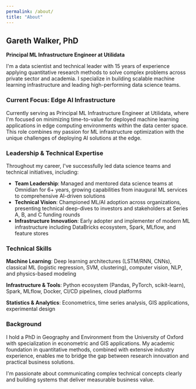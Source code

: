 ```yaml
---
permalink: /about/
title: "About"
---
```


## Gareth Walker, PhD
**Principal ML Infrastructure Engineer at Utilidata**

I'm a data scientist and technical leader with 15 years of experience applying quantitative research methods to solve complex problems across private sector and academia. I specialize in building scalable machine learning infrastructure and leading high-performing data science teams.

### Current Focus: Edge AI Infrastructure

Currently serving as Principal ML Infrastructure Engineer at Utilidata, where I'm focused on minimizing time-to-value for deployed machine learning applications in edge computing environments within the data center space. This role combines my passion for ML infrastructure optimization with the unique challenges of deploying AI solutions at the edge.

### Leadership & Technical Expertise

Throughout my career, I've successfully led data science teams and technical initiatives, including:

- **Team Leadership**: Managed and mentored data science teams at Omnidian for 6+ years, growing capabilities from inaugural ML services to comprehensive AI-driven solutions
- **Technical Vision**: Championed ML/AI adoption across organizations, presenting technical deep-dives to investors and stakeholders at Series A, B, and C funding rounds
- **Infrastructure Innovation**: Early adopter and implementer of modern ML infrastructure including DataBricks ecosystem, Spark, MLflow, and feature stores

### Technical Skills

**Machine Learning**: Deep learning architectures (LSTM/RNN, CNNs), classical ML (logistic regression, SVM, clustering), computer vision, NLP, and physics-based modeling

**Infrastructure & Tools**: Python ecosystem (Pandas, PyTorch, scikit-learn), Spark, MLflow, Docker, CI/CD pipelines, cloud platforms

**Statistics & Analytics**: Econometrics, time series analysis, GIS applications, experimental design

### Background

I hold a PhD in Geography and Environment from the University of Oxford with specialization in econometric and GIS applications. My academic foundation in quantitative methods, combined with extensive industry experience, enables me to bridge the gap between research innovation and practical business solutions.

I'm passionate about communicating complex technical concepts clearly and building systems that deliver measurable business value.